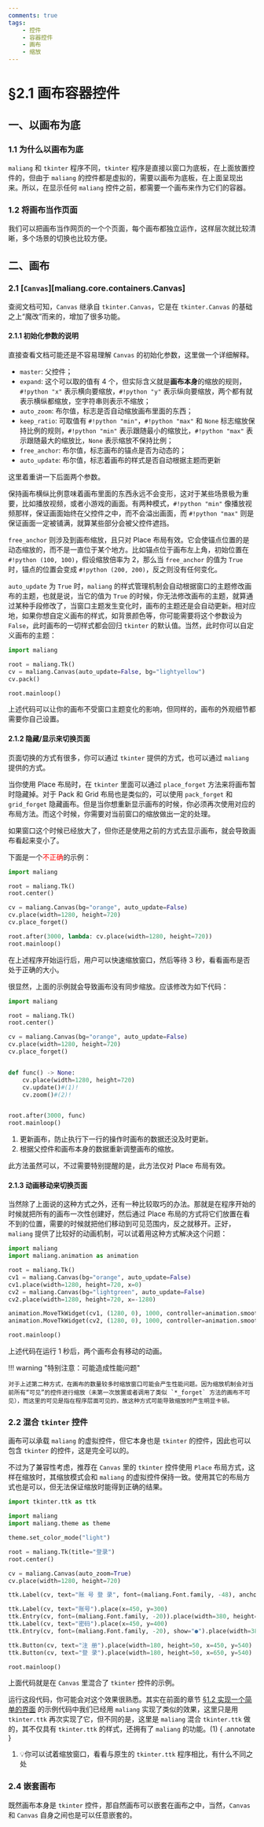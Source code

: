 ```yaml
---
comments: true
tags:
    - 控件
    - 容器控件
    - 画布
    - 缩放
---
```


# §2.1 画布容器控件

## 一、以画布为底

### 1.1 为什么以画布为底

`maliang` 和 `tkinter` 程序不同，`tkinter` 程序是直接以窗口为底板，在上面放置控件的，但由于 `maliang` 的控件都是虚拟的，需要以画布为底板，在上面呈现出来。所以，在显示任何 `maliang` 控件之前，都需要一个画布来作为它们的容器。

### 1.2 将画布当作页面

我们可以把画布当作网页的一个个页面，每个画布都独立运作，这样层次就比较清晰，多个场景的切换也比较方便。

## 二、画布

### 2.1 [`Canvas`][maliang.core.containers.Canvas]

查阅文档可知，`Canvas` 继承自 `tkinter.Canvas`，它是在 `tkinter.Canvas` 的基础之上“魔改”而来的，增加了很多功能。

#### 2.1.1 初始化参数的说明

直接查看文档可能还是不容易理解 `Canvas` 的初始化参数，这里做一个详细解释。

* `master`: 父控件；
* `expand`: 这个可以取的值有 4 个，但实际含义就是**画布本身**的缩放的规则，`#!python "x"` 表示横向要缩放，`#!python "y"` 表示纵向要缩放，两个都有就表示横纵都缩放，空字符串则表示不缩放；
* `auto_zoom`: 布尔值，标志是否自动缩放画布里面的东西；
* `keep_ratio`: 可取值有 `#!python "min"`，`#!python "max"` 和 `None` 标志缩放保持比例的规则，`#!python "min"` 表示跟随最小的缩放比，`#!python "max"` 表示跟随最大的缩放比，`None` 表示缩放不保持比例；
* `free_anchor`: 布尔值，标志画布的锚点是否为动态的；
* `auto_update`: 布尔值，标志着画布的样式是否自动根据主题而更新

这里着重讲一下后面两个参数。

保持画布横纵比例意味着画布里面的东西永远不会变形，这对于某些场景极为重要，比如播放视频，或者小游戏的画面。有两种模式，`#!python "min"` 像播放视频那样，保证画面始终在父控件之中，而不会溢出画面，而 `#!python "max"` 则是保证画面一定被铺满，就算某些部分会被父控件遮挡。

`free_anchor` 则涉及到画布缩放，且只对 Place 布局有效。它会使锚点位置的是动态缩放的，而不是一直位于某个地方。比如锚点位于画布左上角，初始位置在 `#!python (100, 100)`，假设缩放倍率为 2，那么当 `free_anchor` 的值为 `True` 时，锚点的位置会变成 `#!python (200, 200)`，反之则没有任何变化。

`auto_update` 为 `True` 时，`maliang` 的样式管理机制会自动根据窗口的主题修改画布的主题，也就是说，当它的值为 `True` 的时候，你无法修改画布的主题，就算通过某种手段修改了，当窗口主题发生变化时，画布的主题还是会自动更新。相对应地，如果你想自定义画布的样式，如背景颜色等，你可能需要将这个参数设为 `False`，此时画布的一切样式都会回归 `tkinter` 的默认值。当然，此时你可以自定义画布的主题：

```python
import maliang

root = maliang.Tk()
cv = maliang.Canvas(auto_update=False, bg="lightyellow")
cv.pack()

root.mainloop()
```

上述代码可以让你的画布不受窗口主题变化的影响，但同样的，画布的外观细节都需要你自己设置。

#### 2.1.2 隐藏/显示来切换页面

页面切换的方式有很多，你可以通过 `tkinter` 提供的方式，也可以通过 `maliang` 提供的方式。

当你使用 Place 布局时，在 `tkinter` 里面可以通过 `place_forget` 方法来将画布暂时隐藏掉。对于 Pack 和 Grid 布局也是类似的，可以使用 `pack_forget` 和 `grid_forget` 隐藏画布。但是当你想重新显示画布的时候，你必须再次使用对应的布局方法。而这个时候，你需要对当前窗口的缩放做出一定的处理。

如果窗口这个时候已经放大了，但你还是使用之前的方式去显示画布，就会导致画布看起来变小了。

下面是一个<font color="red">不正确</font>的示例：

```python
import maliang

root = maliang.Tk()
root.center()

cv = maliang.Canvas(bg="orange", auto_update=False)
cv.place(width=1280, height=720)
cv.place_forget()

root.after(3000, lambda: cv.place(width=1280, height=720))
root.mainloop()
```

在上述程序开始运行后，用户可以快速缩放窗口，然后等待 3 秒，看看画布是否处于正确的大小。

很显然，上面的示例就会导致画布没有同步缩放。应该修改为如下代码：

```python hl_lines="11-14 17"
import maliang

root = maliang.Tk()
root.center()

cv = maliang.Canvas(bg="orange", auto_update=False)
cv.place(width=1280, height=720)
cv.place_forget()


def func() -> None:
    cv.place(width=1280, height=720)
    cv.update()#(1)!
    cv.zoom()#(2)!


root.after(3000, func)
root.mainloop()
```

1. 更新画布，防止执行下一行的操作时画布的数据还没及时更新。
2. 根据父控件和画布本身的数据重新调整画布的缩放。

此方法虽然可以，不过需要特别提醒的是，此方法仅对 Place 布局有效。

#### 2.1.3 动画移动来切换页面

当然除了上面说的这种方式之外，还有一种比较取巧的办法。那就是在程序开始的时候就把所有的画布一次性创建好，然后通过 Place 布局的方式将它们放置在看不到的位置，需要的时候就把他们移动到可见范围内，反之就移开。正好，`maliang` 提供了比较好的动画机制，可以试着用这种方式解决这个问题：

```python hl_lines="10 11"
import maliang
import maliang.animation as animation

root = maliang.Tk()
cv1 = maliang.Canvas(bg="orange", auto_update=False)
cv1.place(width=1280, height=720, x=0)
cv2 = maliang.Canvas(bg="lightgreen", auto_update=False)
cv2.place(width=1280, height=720, x=-1280)

animation.MoveTkWidget(cv1, (1280, 0), 1000, controller=animation.smooth, fps=60).start(delay=1000)
animation.MoveTkWidget(cv2, (1280, 0), 1000, controller=animation.smooth, fps=60).start(delay=1000)

root.mainloop()
```

上述代码在运行 1 秒后，两个画布会有移动的动画。

!!! warning "特别注意：可能造成性能问题"

    对于上述第二种方式，在画布的数量较多时缩放窗口可能会产生性能问题。因为缩放机制会对当前所有“可见”的控件进行缩放（未第一次放置或者调用了类似 `*_forget` 方法的画布不可见），而这里的可见是指在程序层面可见的，故这种方式可能导致缩放时产生明显卡顿。

### 2.2 混合 `tkinter` 控件

画布可以承载 `maliang` 的虚拟控件，但它本身也是 `tkinter` 的控件，因此也可以包含 `tkinter` 的控件，这是完全可以的。

不过为了兼容性考虑，推荐在 `Canvas` 里的 `tkinter` 控件使用 `Place` 布局方式，这样在缩放时，其缩放模式会和 `maliang` 的虚拟控件保持一致。使用其它的布局方式也是可以，但无法保证缩放时能得到正确的结果。

```python
import tkinter.ttk as ttk

import maliang
import maliang.theme as theme

theme.set_color_mode("light")

root = maliang.Tk(title="登录")
root.center()

cv = maliang.Canvas(auto_zoom=True)
cv.place(width=1280, height=720)

ttk.Label(cv, text="账 号 登 录", font=(maliang.Font.family, -48), anchor="center").place(width=400, height=100, x=440, y=150)

ttk.Label(cv, text="账号").place(x=450, y=300)
ttk.Entry(cv, font=(maliang.Font.family, -20)).place(width=380, height=50, x=450, y=340)
ttk.Label(cv, text="密码").place(x=450, y=400)
ttk.Entry(cv, font=(maliang.Font.family, -20), show="●").place(width=380, height=50, x=450, y=440)

ttk.Button(cv, text="注 册").place(width=180, height=50, x=450, y=540)
ttk.Button(cv, text="登 录").place(width=180, height=50, x=650, y=540)

root.mainloop()
```

上面代码就是在 `Canvas` 里混合了 `tkinter` 控件的示例。

运行这段代码，你可能会对这个效果很熟悉。其实在前面的章节 [§1.2 实现一个简单的界面](../chapter_01/2.md#13-创建控件) 的示例代码中我们已经用 `maliang` 实现了类似的效果，这里只是用 `tkinter.ttk` 再次实现了它，但不同的是，这里是 `maliang` 混合 `tkinter.ttk` 做的，其不仅具有 `tkinter.ttk` 的样式，还拥有了 `maliang` 的功能。(1)
{ .annotate }

1. 💡你可以试着缩放窗口，看看与原生的 `tkinter.ttk` 程序相比，有什么不同之处

### 2.4 嵌套画布

既然画布本身是 `tkinter` 控件，那自然画布可以嵌套在画布之中，当然，`Canvas` 和 `Canvas` 自身之间也是可以任意嵌套的。
